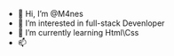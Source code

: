 - 👋 Hi, I’m @M4nes
- 👀 I’m interested in full-stack Devenloper
- 🌱 I’m currently learning Html\Css
- 📫 
